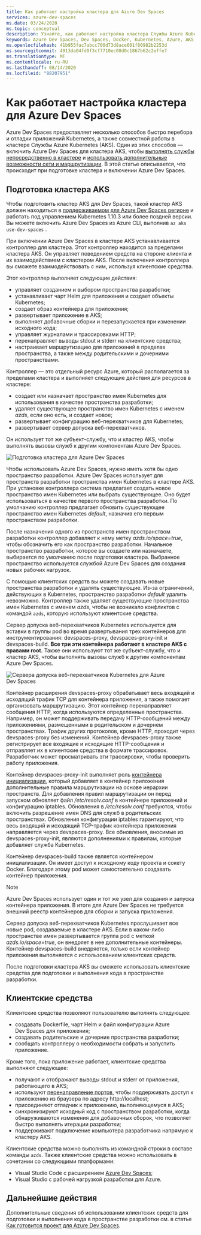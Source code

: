 ```yaml
---
title: Как работает настройка кластера для Azure Dev Spaces
services: azure-dev-spaces
ms.date: 03/24/2020
ms.topic: conceptual
description: Узнайте, как работает настройка кластера Службы Azure Kubernetes для Azure Dev Spaces
keywords: Azure Dev Spaces, Dev Spaces, Docker, Kubernetes, Azure, AKS, Служба Azure Kubernetes, контейнеры
ms.openlocfilehash: 41b955fac7abcc700d73d8ace601f80982b2253d
ms.sourcegitcommit: 4913da04fd0f3cf7710ec08d0c1867b62c2effe7
ms.translationtype: MT
ms.contentlocale: ru-RU
ms.lasthandoff: 08/14/2020
ms.locfileid: "88207951"
---
```

# <a name="how-setting-up-a-cluster-for-azure-dev-spaces-works"></a>Как работает настройка кластера для Azure Dev Spaces

Azure Dev Spaces предоставляет несколько способов быстро перебора и отладки приложений Kubernetes, а также совместной работы в кластере Службы Azure Kubernetes (AKS). Один из этих способов — включить Azure Dev Spaces для кластера AKS, чтобы [выполнять службы непосредственно в кластере][how-it-works-up] и [использовать дополнительные возможности сети и маршрутизации][how-it-works-routing]. В этой статье описывается, что происходит при подготовке кластера и включении Azure Dev Spaces.

## <a name="prepare-your-aks-cluster"></a>Подготовка кластера AKS

Чтобы подготовить кластер AKS для Dev Spaces, такой кластер AKS должен находиться в [поддерживаемом для Azure Dev Spaces регионе][supported-regions] и работать под управлением Kubernetes 1.10.3 или более поздней версии. Вы можете включить Azure Dev Spaces из Azure CLI, выполнив `az aks use-dev-spaces` .

При включении Azure Dev Spaces в кластере AKS устанавливается контроллер для кластера. Этот контроллер находится за пределами кластера AKS. Он управляет поведением средств на стороне клиента и их взаимодействием с кластером AKS. После включения контроллера вы сможете взаимодействовать с ним, используя клиентские средства.

Этот контроллер выполняет следующие действия:

* управляет созданием и выбором пространства разработки;
* устанавливает чарт Helm для приложения и создает объекты Kubernetes;
* создает образ контейнера для приложения;
* развертывает приложение в AKS;
* выполняет добавочные сборки и перезапускается при изменении исходного кода;
* управляет журналами и трассировками HTTP;
* перенаправляет выводы stdout и stderr на клиентские средства;
* настраивает маршрутизацию для приложений в пределах пространства, а также между родительскими и дочерними пространствами.

Контроллер — это отдельный ресурс Azure, который располагается за пределами кластера и выполняет следующие действия для ресурсов в кластере:

* создает или назначает пространство имен Kubernetes для использования в качестве пространства разработки;
* удаляет существующее пространство имен Kubernetes с именем *azds*, если оно есть, и создает новое;
* развертывает конфигурацию веб-перехватчиков для Kubernetes;
* развертывает сервер допуска веб-перехватчиков.

Он использует тот же субъект-службу, что и кластер AKS, чтобы выполнять вызовы служб к другим компонентам Azure Dev Spaces.

![Подготовка кластера для Azure Dev Spaces](media/how-dev-spaces-works/prepare-cluster.svg)

Чтобы использовать Azure Dev Spaces, нужно иметь хотя бы одно пространство разработки. Azure Dev Spaces использует для пространств разработки пространства имен Kubernetes в кластере AKS. При установке контроллера система предлагает создать новое пространство имен Kubernetes или выбрать существующее. Оно будет использоваться в качестве первого пространства разработки. По умолчанию контроллер предлагает обновить существующее пространство имен Kubernetes *default*, назначив его первым пространством разработки.

После назначения одного из пространств имен пространством разработки контроллер добавляет к нему метку *azds.io/space=true*, чтобы обозначить его как пространство разработки. Начальное пространство разработки, которое вы создаете или назначаете, выбирается по умолчанию после подготовки кластера. Выбранное пространство используется службой Azure Dev Spaces для создания новых рабочих нагрузок.

С помощью клиентских средств вы можете создавать новые пространства разработки и удалять существующие. Из-за ограничений, действующих в Kubernetes, пространство разработки *default* удалить невозможно. Контроллер также удаляет существующие пространства имен Kubernetes с именем *azds*, чтобы не возникало конфликтов с командой `azds`, которую используют клиентские средства.

Сервер допуска веб-перехватчиков Kubernetes используется для вставки в группы pod во время развертывания трех контейнеров для инструментирования: devspaces-proxy, devspaces-proxy-init и devspaces-build. **Все три эти контейнера работают в кластере AKS с правами root.** Также они используют тот же субъект-службу, что и кластер AKS, чтобы выполнять вызовы служб к другим компонентам Azure Dev Spaces.

![Сервера допуска веб-перехватчиков Kubernetes для Azure Dev Spaces](media/how-dev-spaces-works/kubernetes-webhook-admission-server.svg)

Контейнер расширения devspaces-proxy обрабатывает весь входящий и исходящий трафик TCP для контейнера приложения, а также помогает организовать маршрутизацию. Этот контейнер перенаправляет сообщения HTTP, когда используются определенные пространства. Например, он может поддерживать передачу HTTP-сообщений между приложениями, размещенными в родительском и дочернем пространствах. Трафик других протоколов, кроме HTTP, проходит через devspaces-proxy без изменений. Контейнер devspaces-proxy также регистрирует все входящие и исходящие HTTP-сообщения и отправляет их в клиентские средства в формате трассировок. Разработчик может просматривать эти трассировки, чтобы проверить работу приложения.

Контейнер devspaces-proxy-init выполняет роль [контейнера инициализации](https://kubernetes.io/docs/concepts/workloads/pods/init-containers/), который добавляет в контейнер приложения дополнительные правила маршрутизации на основе иерархии пространств. Для добавления правил маршрутизации он перед запуском обновляет файл */etc/resolv.conf* в контейнере приложений и конфигурацию iptables. Обновления в */etc/resolv.conf* требуются, чтобы включить разрешение имен DNS для служб в родительских пространствах. Обновления конфигурации iptables гарантируют, что весь входящий и исходящий TCP-трафик контейнера приложения направляется через devspaces-proxy. Все обновления, вносимые из devspaces-proxy-init, являются дополнениями к правилам, которые добавляет служба Kubernetes.

Контейнер devspaces-build также является контейнером инициализации. Он имеет доступ к исходному коду проекта и сокету Docker. Благодаря этому pod может самостоятельно создавать контейнер приложения.

> [!NOTE]
> Azure Dev Spaces использует один и тот же узел для создания и запуска контейнера приложения. В итоге для Azure Dev Spaces не требуется внешний реестр контейнеров для сборки и запуска приложения.

Сервер допуска веб-перехватчиков Kubernetes прослушивает все новые pod, создаваемые в кластере AKS. Если в каком-либо пространстве имен развертывается группа pod с меткой *azds.io/space=true*, он внедряет в нее дополнительные контейнеры. Контейнер devspaces-build внедряется, только если контейнер приложения выполняется с использованием клиентских средств.

После подготовки кластера AKS вы сможете использовать клиентские средства для подготовки и выполнения кода в пространстве разработки.

## <a name="client-side-tooling"></a>Клиентские средства

Клиентские средства позволяют пользователю выполнять следующее:
* создавать Dockerfile, чарт Helm и файл конфигурации Azure Dev Spaces для приложения;
* создавать родительские и дочерние пространства разработки;
* сообщать контроллеру о необходимости собрать и запустить приложение.

Кроме того, пока приложение работает, клиентские средства выполняют следующее:
* получают и отображают выводы stdout и stderr от приложения, работающего в AKS;
* используют [перенаправление портов](https://kubernetes.io/docs/tasks/access-application-cluster/port-forward-access-application-cluster/), чтобы поддерживать доступ к приложению из браузера по адресу http:\//localhost;
* присоединяют отладчик к приложению, выполняющемуся в AKS;
* синхронизируют исходный код с пространством разработки, когда обнаруживаются изменения для добавочных сборок, что позволяет быстро выполнять итерации разработки;
* поддерживают подключение компьютера разработчика напрямую к кластеру AKS.

Клиентские средства можно выполнять из командной строки в составе команды `azds`. Также клиентские средства можно использовать в сочетании со следующими платформами:

* Visual Studio Code с расширением [Azure Dev Spaces](https://marketplace.visualstudio.com/items?itemName=azuredevspaces.azds);
* Visual Studio с рабочей нагрузкой разработки для Azure.

## <a name="next-steps"></a>Дальнейшие действия

Дополнительные сведения об использовании клиентских средств для подготовки и выполнения кода в пространстве разработки см. в статье [Как готовится проект для Azure Dev Spaces][how-it-works-prep].


[how-it-works-prep]: how-dev-spaces-works-prep.md
[how-it-works-routing]: how-dev-spaces-works-routing.md
[how-it-works-up]: how-dev-spaces-works-up.md
[supported-regions]: https://azure.microsoft.com/global-infrastructure/services/?products=kubernetes-service